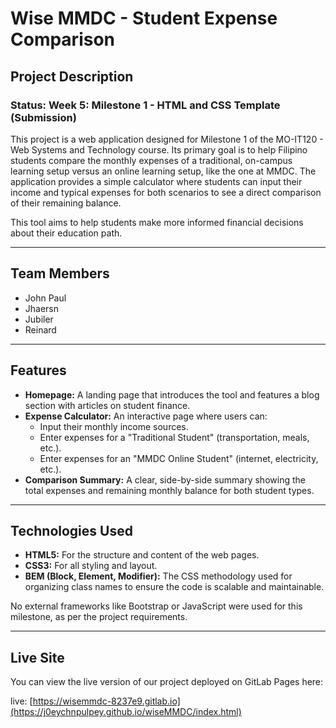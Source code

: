 # Wise MMDC - Student Expense Comparison 

## Project Description

### Status: Week 5: Milestone 1 - HTML and CSS Template (Submission)


This project is a web application designed for Milestone 1 of the MO-IT120 - Web Systems and Technology course. Its primary goal is to help Filipino students compare the monthly expenses of a traditional, on-campus learning setup versus an online learning setup, like the one at MMDC. The application provides a simple calculator where students can input their income and typical expenses for both scenarios to see a direct comparison of their remaining balance.

This tool aims to help students make more informed financial decisions about their education path.

---

## Team Members

- John Paul
- Jhaersn
- Jubiler 
- Reinard 

---

## Features

* **Homepage:** A landing page that introduces the tool and features a blog section with articles on student finance.
* **Expense Calculator:** An interactive page where users can:
    * Input their monthly income sources.
    * Enter expenses for a "Traditional Student" (transportation, meals, etc.).
    * Enter expenses for an "MMDC Online Student" (internet, electricity, etc.).
* **Comparison Summary:** A clear, side-by-side summary showing the total expenses and remaining monthly balance for both student types.

---

## Technologies Used

* **HTML5:** For the structure and content of the web pages.
* **CSS3:** For all styling and layout.
* **BEM (Block, Element, Modifier):** The CSS methodology used for organizing class names to ensure the code is scalable and maintainable.

No external frameworks like Bootstrap or JavaScript were used for this milestone, as per the project requirements.

---

## Live Site

You can view the live version of our project deployed on GitLab Pages here:

live: [https://wisemmdc-8237e9.gitlab.io](https://j0eychnpulpey.github.io/wiseMMDC/index.html)




